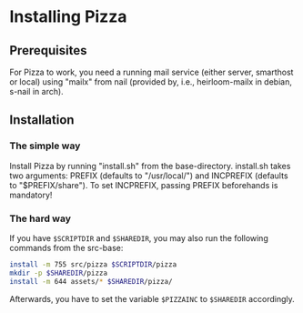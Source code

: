 # Installing Pizza

## Prerequisites

For Pizza to work, you need a running mail service (either server, smarthost or local) using "mailx" from nail (provided by, i.e., heirloom-mailx in debian, s-nail in arch).

## Installation

### The simple way

Install Pizza by running "install.sh" from the base-directory.
install.sh takes two arguments: PREFIX (defaults to "/usr/local/") and
INCPREFIX (defaults to "$PREFIX/share"). To set INCPREFIX, passing PREFIX beforehands is mandatory!

### The hard way

If you have `$SCRIPTDIR` and `$SHAREDIR`, you may also run the following commands from the src-base:

```bash
install -m 755 src/pizza $SCRIPTDIR/pizza
mkdir -p $SHAREDIR/pizza
install -m 644 assets/* $SHAREDIR/pizza/
```

Afterwards, you have to set the variable `$PIZZAINC` to `$SHAREDIR` accordingly.
